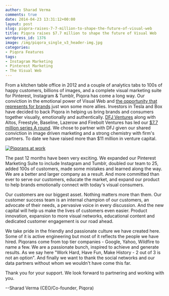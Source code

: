 ```yaml
---
author: Sharad Verma
comments: true
date: 2014-04-23 13:31:12+00:00
layout: post
slug: piqora-raises-7-7-million-to-shape-the-future-of-visual-web
title: Piqora raises $7.7 million to shape the future of Visual Web
wordpress_id: 1376
image: /img/piqora_single_v3_header-img.jpg
categories:
- Piqora Features
tags:
- Instagram Marketing
- Pinterest Marketing
- The Visual Web
---
```


From a kitchen table office in 2012 and a couple of analytics tabs to 100s of happy customers, billions of images, and a complete visual marketing suite for Pinterest, Instagram & Tumblr, Piqora has come a long way. Our conviction in the emotional power of Visual Web and [the opportunity that represents for brands](http://tech.fortune.cnn.com/2014/04/23/whats-an-instagram-or-pinterest-picture-really-worth/) just won some more allies. Investors in Tesla and Box have decided to back Piqora in helping us bring brands and consumers together visually, emotionally and authentically. [DFJ Ventures](http://dfjvc.tumblr.com/post/83614370598/piqora) along with Altos, Freestyle, Baseline, Lazerow and Firebolt Ventures has led our [$7.7 million series A round](http://techcrunch.com/2014/04/23/marketing-suite-for-visual-web-piqora-raises-7-7-million-series-a/). We chose to partner with DFJ given our shared conviction in image driven marketing and a strong chemistry with firm's partners. To date we have raised more than $11 million in venture capital.

[![Piqorans at work](http://blog.piqora.com/wp-content/uploads/2014/04/piqora-collage-1024x640.png)](http://blog.piqora.com/wp-content/uploads/2014/04/piqora-collage.png)

The past 12 months have been very exciting. We expanded our Pinterest Marketing Suite to include Instagram and Tumblr, doubled our team to 25, added 100s of customers, made some mistakes and learned along the way. We are a better and larger company as a result. And more committed than ever to serve our customers, educate the market, and expand our product to help brands emotionally connect with today's visual consumers.

Our customers are our biggest asset. Nothing matters more than them. Our customer success team is an internal champion of our customers, an advocate of their needs, a pervasive voice in every discussion. And the new capital will help us make the lives of customers even easier. Product innovation, expansion to more visual networks, educational content and dedicated customer engagement is our road ahead.

We take pride in the friendly and passionate culture we have created here. Some of it is active engineering but most of it reflects the people we have hired. Piqorans come from top tier companies - Google, Yahoo, Wildfire to name a few. We are a passionate bunch, inspired to achieve and generate results. As we say here "Work Hard, Have Fun, Make History - 2 out of 3 is not an option". And finally we want to thank the social networks and our data partners without whom we wouldn't have come this far.

Thank you for your support. We look forward to partnering and working with you.

--Sharad Verma (CEO/Co-founder, Piqora)
